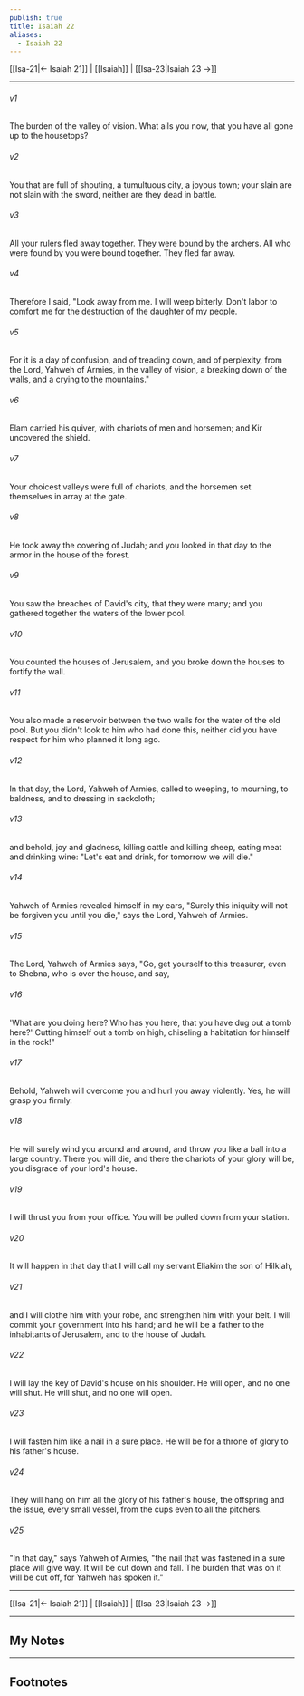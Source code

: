 ```yaml
---
publish: true
title: Isaiah 22
aliases:
  - Isaiah 22
---
```


[[Isa-21|← Isaiah 21]] | [[Isaiah]] | [[Isa-23|Isaiah 23 →]]
***



###### v1 
The burden of the valley of vision. What ails you now, that you have all gone up to the housetops? 

###### v2 
You that are full of shouting, a tumultuous city, a joyous town; your slain are not slain with the sword, neither are they dead in battle. 

###### v3 
All your rulers fled away together. They were bound by the archers. All who were found by you were bound together. They fled far away. 

###### v4 
Therefore I said, "Look away from me. I will weep bitterly. Don't labor to comfort me for the destruction of the daughter of my people. 

###### v5 
For it is a day of confusion, and of treading down, and of perplexity, from the Lord, Yahweh of Armies, in the valley of vision, a breaking down of the walls, and a crying to the mountains." 

###### v6 
Elam carried his quiver, with chariots of men and horsemen; and Kir uncovered the shield. 

###### v7 
Your choicest valleys were full of chariots, and the horsemen set themselves in array at the gate. 

###### v8 
He took away the covering of Judah; and you looked in that day to the armor in the house of the forest. 

###### v9 
You saw the breaches of David's city, that they were many; and you gathered together the waters of the lower pool. 

###### v10 
You counted the houses of Jerusalem, and you broke down the houses to fortify the wall. 

###### v11 
You also made a reservoir between the two walls for the water of the old pool. But you didn't look to him who had done this, neither did you have respect for him who planned it long ago. 

###### v12 
In that day, the Lord, Yahweh of Armies, called to weeping, to mourning, to baldness, and to dressing in sackcloth; 

###### v13 
and behold, joy and gladness, killing cattle and killing sheep, eating meat and drinking wine: "Let's eat and drink, for tomorrow we will die." 

###### v14 
Yahweh of Armies revealed himself in my ears, "Surely this iniquity will not be forgiven you until you die," says the Lord, Yahweh of Armies. 

###### v15 
The Lord, Yahweh of Armies says, "Go, get yourself to this treasurer, even to Shebna, who is over the house, and say, 

###### v16 
'What are you doing here? Who has you here, that you have dug out a tomb here?' Cutting himself out a tomb on high, chiseling a habitation for himself in the rock!" 

###### v17 
Behold, Yahweh will overcome you and hurl you away violently. Yes, he will grasp you firmly. 

###### v18 
He will surely wind you around and around, and throw you like a ball into a large country. There you will die, and there the chariots of your glory will be, you disgrace of your lord's house. 

###### v19 
I will thrust you from your office. You will be pulled down from your station. 

###### v20 
It will happen in that day that I will call my servant Eliakim the son of Hilkiah, 

###### v21 
and I will clothe him with your robe, and strengthen him with your belt. I will commit your government into his hand; and he will be a father to the inhabitants of Jerusalem, and to the house of Judah. 

###### v22 
I will lay the key of David's house on his shoulder. He will open, and no one will shut. He will shut, and no one will open. 

###### v23 
I will fasten him like a nail in a sure place. He will be for a throne of glory to his father's house. 

###### v24 
They will hang on him all the glory of his father's house, the offspring and the issue, every small vessel, from the cups even to all the pitchers. 

###### v25 
"In that day," says Yahweh of Armies, "the nail that was fastened in a sure place will give way. It will be cut down and fall. The burden that was on it will be cut off, for Yahweh has spoken it."

***
[[Isa-21|← Isaiah 21]] | [[Isaiah]] | [[Isa-23|Isaiah 23 →]]

---
## My Notes

---
## Footnotes